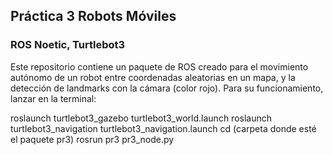 ## Práctica 3 Robots Móviles

### ROS Noetic, Turtlebot3

Este repositorio contiene un paquete de ROS creado para el movimiento autónomo de un robot entre coordenadas aleatorias en un mapa, y la detección de landmarks con la cámara (color rojo). Para su funcionamiento, lanzar en la terminal:

roslaunch turtlebot3_gazebo turtlebot3_world.launch
roslaunch turtlebot3_navigation turtlebot3_navigation.launch
cd (carpeta donde esté el paquete pr3)
rosrun pr3 pr3_node.py
